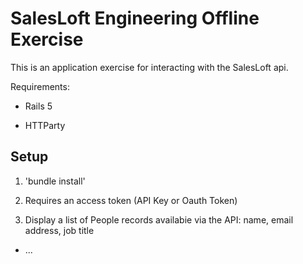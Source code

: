 # SalesLoft Engineering Offline Exercise

This is an application exercise for interacting with the SalesLoft api. 

Requirements:

* Rails 5

* HTTParty

## Setup

1. 'bundle install'

2. Requires an access token (API Key or Oauth Token)

3. Display a list of People records availabie via the API: name, email address, job title

* ...
